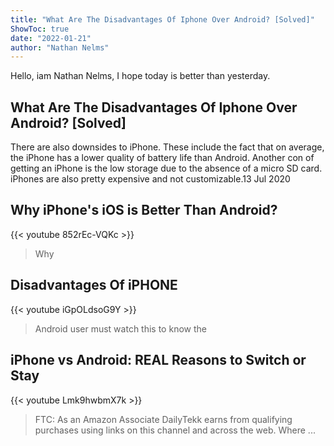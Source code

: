 ```yaml
---
title: "What Are The Disadvantages Of Iphone Over Android? [Solved]"
ShowToc: true 
date: "2022-01-21"
author: "Nathan Nelms" 
---
```


Hello, iam Nathan Nelms, I hope today is better than yesterday.
## What Are The Disadvantages Of Iphone Over Android? [Solved]
There are also downsides to iPhone. These include the fact that on average, the iPhone has a lower quality of battery life than Android. Another con of getting an iPhone is the low storage due to the absence of a micro SD card. iPhones are also pretty expensive and not customizable.13 Jul 2020

## Why iPhone's iOS is Better Than Android?
{{< youtube 852rEc-VQKc >}}
>Why 

## Disadvantages Of iPHONE
{{< youtube iGpOLdsoG9Y >}}
>Android user must watch this to know the 

## iPhone vs Android: REAL Reasons to Switch or Stay
{{< youtube Lmk9hwbmX7k >}}
>FTC: As an Amazon Associate DailyTekk earns from qualifying purchases using links on this channel and across the web. Where ...

